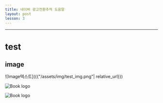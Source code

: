 ```yaml
---
title: 네이버 광고전환추적 도움말
layout: post
lesson: 3
---
```

------

# test

## image

![Image텍스트]({{"/assets/img/test_img.png"| relative_url}})

![Book logo](/conversion-tracking/assets/img/logo.png)

![Book logo](/conversion-tracking/assets/img/logo.png)
